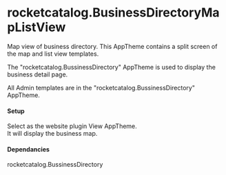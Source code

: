 # rocketcatalog.BusinessDirectoryMapListView

Map view of business directory.  This AppTheme contains a split screen of the map and list view templates.  
 
The "rocketcatalog.BussinessDirectory" AppTheme is used to display the business detail page.  

All Admin templates are in the "rocketcatalog.BussinessDirectory" AppTheme.  

#### Setup
Select as the website plugin View AppTheme.  
It will display the business map.
 
#### Dependancies

rocketcatalog.BussinessDirectory  
